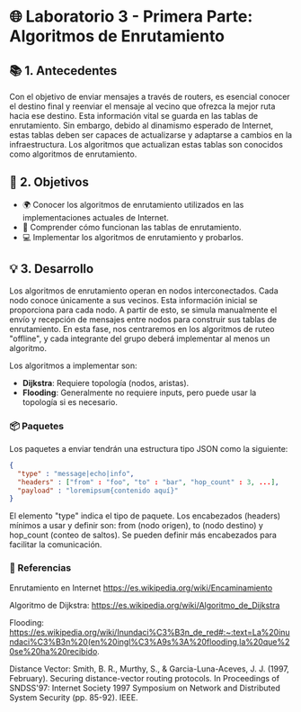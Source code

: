 # 🌐 Laboratorio 3 - Primera Parte: Algoritmos de Enrutamiento 

## 📚 1. Antecedentes
Con el objetivo de enviar mensajes a través de routers, es esencial conocer el destino final y reenviar el mensaje al vecino que ofrezca la mejor ruta hacia ese destino. Esta información vital se guarda en las tablas de enrutamiento. Sin embargo, debido al dinamismo esperado de Internet, estas tablas deben ser capaces de actualizarse y adaptarse a cambios en la infraestructura. Los algoritmos que actualizan estas tablas son conocidos como algoritmos de enrutamiento.

## 🎯 2. Objetivos
- 🌍 Conocer los algoritmos de enrutamiento utilizados en las implementaciones actuales de Internet.
- 🧠 Comprender cómo funcionan las tablas de enrutamiento.
- 💻 Implementar los algoritmos de enrutamiento y probarlos.

## 💡 3. Desarrollo
Los algoritmos de enrutamiento operan en nodos interconectados. Cada nodo conoce únicamente a sus vecinos. Esta información inicial se proporciona para cada nodo. A partir de esto, se simula manualmente el envío y recepción de mensajes entre nodos para construir sus tablas de enrutamiento. En esta fase, nos centraremos en los algoritmos de ruteo "offline", y cada integrante del grupo deberá implementar al menos un algoritmo.

Los algoritmos a implementar son:
- **Dijkstra**: Requiere topología (nodos, aristas).
- **Flooding**: Generalmente no requiere inputs, pero puede usar la topología si es necesario.

### 📦 Paquetes
Los paquetes a enviar tendrán una estructura tipo JSON como la siguiente:
```json
{
  "type" : "message|echo|info",
  "headers" : ["from" : "foo", "to" : "bar", "hop_count" : 3, ...],
  "payload" : "loremipsum{contenido aquí}"
}
```

El elemento "type" indica el tipo de paquete. Los encabezados (headers) mínimos a usar y definir son: from (nodo origen), to (nodo destino) y hop_count (conteo de saltos). Se pueden definir más encabezados para facilitar la comunicación.



### 📖 Referencias

Enrutamiento en Internet
https://es.wikipedia.org/wiki/Encaminamiento

Algoritmo de Dijkstra:
https://es.wikipedia.org/wiki/Algoritmo_de_Dijkstra

Flooding:
https://es.wikipedia.org/wiki/Inundaci%C3%B3n_de_red#:~:text=La%20inundaci%C3%B3n%20(en%20ingl%C3%A9s%3A%20flooding,la%20que%20se%20ha%20recibido.

Distance Vector: 
Smith, B. R., Murthy, S., & Garcia-Luna-Aceves, J. J. (1997, February). Securing distance-vector routing protocols. In Proceedings of SNDSS'97: Internet Society 1997 Symposium on Network and Distributed System Security (pp. 85-92). IEEE.